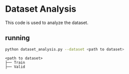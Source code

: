 # Dataset Analysis
This code is used to analyze the dataset. 

## running
```bash
python dataset_analysis.py --dataset <path to dataset>
```

```
<path to dataset>
├── Train
├── Valid
```

